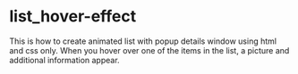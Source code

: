 # list_hover-effect
This is how to create animated list with popup details window using html and css only. 
When you hover over one of the items in the list, a picture and additional information appear.
